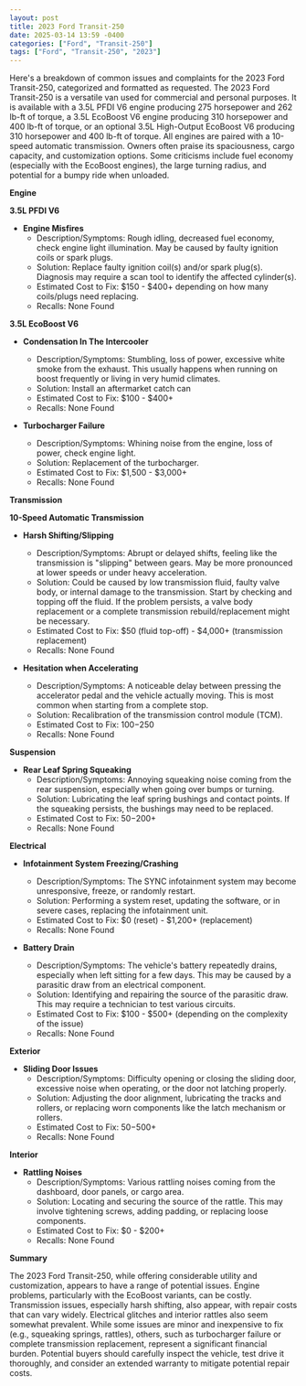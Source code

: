 ```yaml
---
layout: post
title: 2023 Ford Transit-250
date: 2025-03-14 13:59 -0400
categories: ["Ford", "Transit-250"]
tags: ["Ford", "Transit-250", "2023"]
---
```

Here's a breakdown of common issues and complaints for the 2023 Ford Transit-250, categorized and formatted as requested.  The 2023 Ford Transit-250 is a versatile van used for commercial and personal purposes.  It is available with a 3.5L PFDI V6 engine producing 275 horsepower and 262 lb-ft of torque, a 3.5L EcoBoost V6 engine producing 310 horsepower and 400 lb-ft of torque, or an optional 3.5L High-Output EcoBoost V6 producing 310 horsepower and 400 lb-ft of torque. All engines are paired with a 10-speed automatic transmission. Owners often praise its spaciousness, cargo capacity, and customization options. Some criticisms include fuel economy (especially with the EcoBoost engines), the large turning radius, and potential for a bumpy ride when unloaded.

**Engine**

**3.5L PFDI V6**
*   **Engine Misfires**
    *   Description/Symptoms: Rough idling, decreased fuel economy, check engine light illumination.  May be caused by faulty ignition coils or spark plugs.
    *   Solution:  Replace faulty ignition coil(s) and/or spark plug(s).  Diagnosis may require a scan tool to identify the affected cylinder(s).
    *   Estimated Cost to Fix: $150 - $400+ depending on how many coils/plugs need replacing.
    *   Recalls: None Found

**3.5L EcoBoost V6**

*   **Condensation In The Intercooler**
    *   Description/Symptoms: Stumbling, loss of power, excessive white smoke from the exhaust. This usually happens when running on boost frequently or living in very humid climates.
    *   Solution: Install an aftermarket catch can
    *   Estimated Cost to Fix: $100 - $400+
    *   Recalls: None Found

*   **Turbocharger Failure**
    *   Description/Symptoms: Whining noise from the engine, loss of power, check engine light.
    *   Solution: Replacement of the turbocharger.
    *   Estimated Cost to Fix: $1,500 - $3,000+
    *   Recalls: None Found

**Transmission**

**10-Speed Automatic Transmission**

*   **Harsh Shifting/Slipping**
    *   Description/Symptoms: Abrupt or delayed shifts, feeling like the transmission is "slipping" between gears.  May be more pronounced at lower speeds or under heavy acceleration.
    *   Solution: Could be caused by low transmission fluid, faulty valve body, or internal damage to the transmission.  Start by checking and topping off the fluid.  If the problem persists, a valve body replacement or a complete transmission rebuild/replacement might be necessary.
    *   Estimated Cost to Fix: $50 (fluid top-off) - $4,000+ (transmission replacement)
    *   Recalls: None Found

*   **Hesitation when Accelerating**
    *   Description/Symptoms: A noticeable delay between pressing the accelerator pedal and the vehicle actually moving. This is most common when starting from a complete stop.
    *   Solution: Recalibration of the transmission control module (TCM).
    *   Estimated Cost to Fix: $100-$250
    *   Recalls: None Found

**Suspension**

*   **Rear Leaf Spring Squeaking**
    *   Description/Symptoms: Annoying squeaking noise coming from the rear suspension, especially when going over bumps or turning.
    *   Solution: Lubricating the leaf spring bushings and contact points. If the squeaking persists, the bushings may need to be replaced.
    *   Estimated Cost to Fix: $50-$200+
    *   Recalls: None Found

**Electrical**

*   **Infotainment System Freezing/Crashing**
    *   Description/Symptoms: The SYNC infotainment system may become unresponsive, freeze, or randomly restart.
    *   Solution: Performing a system reset, updating the software, or in severe cases, replacing the infotainment unit.
    *   Estimated Cost to Fix: $0 (reset) - $1,200+ (replacement)
    *   Recalls: None Found

*   **Battery Drain**
    *   Description/Symptoms: The vehicle's battery repeatedly drains, especially when left sitting for a few days. This may be caused by a parasitic draw from an electrical component.
    *   Solution: Identifying and repairing the source of the parasitic draw. This may require a technician to test various circuits.
    *   Estimated Cost to Fix: $100 - $500+ (depending on the complexity of the issue)
    *   Recalls: None Found

**Exterior**

*   **Sliding Door Issues**
    *   Description/Symptoms: Difficulty opening or closing the sliding door, excessive noise when operating, or the door not latching properly.
    *   Solution: Adjusting the door alignment, lubricating the tracks and rollers, or replacing worn components like the latch mechanism or rollers.
    *   Estimated Cost to Fix: $50-$500+
    *   Recalls: None Found

**Interior**

*   **Rattling Noises**
    *   Description/Symptoms: Various rattling noises coming from the dashboard, door panels, or cargo area.
    *   Solution: Locating and securing the source of the rattle. This may involve tightening screws, adding padding, or replacing loose components.
    *   Estimated Cost to Fix: $0 - $200+
    *   Recalls: None Found

**Summary**

The 2023 Ford Transit-250, while offering considerable utility and customization, appears to have a range of potential issues. Engine problems, particularly with the EcoBoost variants, can be costly. Transmission issues, especially harsh shifting, also appear, with repair costs that can vary widely. Electrical glitches and interior rattles also seem somewhat prevalent. While some issues are minor and inexpensive to fix (e.g., squeaking springs, rattles), others, such as turbocharger failure or complete transmission replacement, represent a significant financial burden. Potential buyers should carefully inspect the vehicle, test drive it thoroughly, and consider an extended warranty to mitigate potential repair costs.

